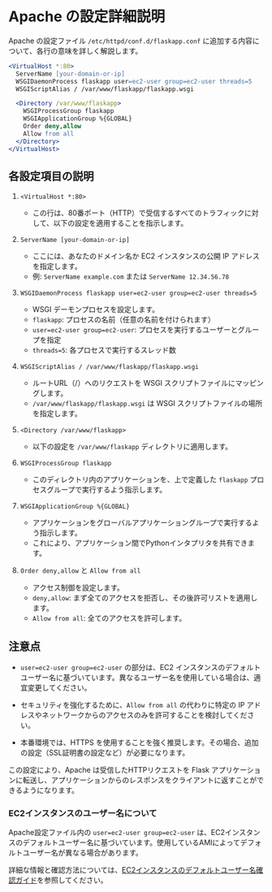 # Apache の設定詳細説明

Apache の設定ファイル `/etc/httpd/conf.d/flaskapp.conf` に追加する内容について、各行の意味を詳しく解説します。

```apache
<VirtualHost *:80>
  ServerName [your-domain-or-ip]
  WSGIDaemonProcess flaskapp user=ec2-user group=ec2-user threads=5
  WSGIScriptAlias / /var/www/flaskapp/flaskapp.wsgi

  <Directory /var/www/flaskapp>
    WSGIProcessGroup flaskapp
    WSGIApplicationGroup %{GLOBAL}
    Order deny,allow
    Allow from all
  </Directory>
</VirtualHost>
```

## 各設定項目の説明

1. `<VirtualHost *:80>`
   - この行は、80番ポート（HTTP）で受信するすべてのトラフィックに対して、以下の設定を適用することを指示します。

2. `ServerName [your-domain-or-ip]`
   - ここには、あなたのドメイン名か EC2 インスタンスの公開 IP アドレスを指定します。
   - 例: `ServerName example.com` または `ServerName 12.34.56.78`

3. `WSGIDaemonProcess flaskapp user=ec2-user group=ec2-user threads=5`
   - WSGI デーモンプロセスを設定します。
   - `flaskapp`: プロセスの名前（任意の名前を付けられます）
   - `user=ec2-user group=ec2-user`: プロセスを実行するユーザーとグループを指定
   - `threads=5`: 各プロセスで実行するスレッド数

4. `WSGIScriptAlias / /var/www/flaskapp/flaskapp.wsgi`
   - ルートURL（/）へのリクエストを WSGI スクリプトファイルにマッピングします。
   - `/var/www/flaskapp/flaskapp.wsgi` は WSGI スクリプトファイルの場所を指定します。

5. `<Directory /var/www/flaskapp>`
   - 以下の設定を `/var/www/flaskapp` ディレクトリに適用します。

6. `WSGIProcessGroup flaskapp`
   - このディレクトリ内のアプリケーションを、上で定義した `flaskapp` プロセスグループで実行するよう指示します。

7. `WSGIApplicationGroup %{GLOBAL}`
   - アプリケーションをグローバルアプリケーショングループで実行するよう指示します。
   - これにより、アプリケーション間でPythonインタプリタを共有できます。

8. `Order deny,allow` と `Allow from all`
   - アクセス制御を設定します。
   - `deny,allow`: まず全てのアクセスを拒否し、その後許可リストを適用します。
   - `Allow from all`: 全てのアクセスを許可します。

## 注意点

- `user=ec2-user group=ec2-user` の部分は、EC2 インスタンスのデフォルトユーザー名に基づいています。異なるユーザー名を使用している場合は、適宜変更してください。


- セキュリティを強化するために、`Allow from all` の代わりに特定の IP アドレスやネットワークからのアクセスのみを許可することを検討してください。
- 本番環境では、HTTPS を使用することを強く推奨します。その場合、追加の設定（SSL証明書の設定など）が必要になります。

この設定により、Apache は受信したHTTPリクエストを Flask アプリケーションに転送し、アプリケーションからのレスポンスをクライアントに返すことができるようになります。

### EC2インスタンスのユーザー名について

Apache設定ファイル内の `user=ec2-user group=ec2-user` は、EC2インスタンスのデフォルトユーザー名に基づいています。使用しているAMIによってデフォルトユーザー名が異なる場合があります。

詳細な情報と確認方法については、[EC2インスタンスのデフォルトユーザー名確認ガイド](EC2インスタンスのデフォルトユーザー名確認ガイド.md)を参照してください。